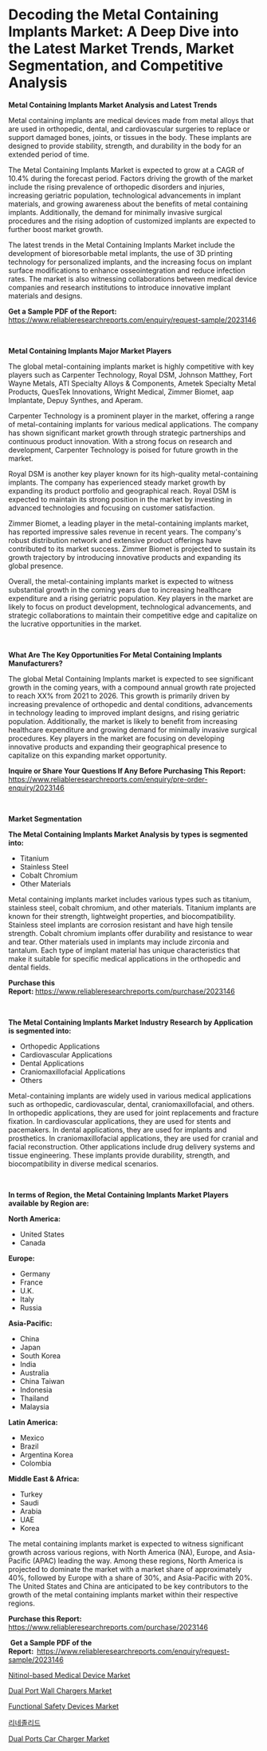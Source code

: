<p><h1>Decoding the Metal Containing Implants Market: A Deep Dive into the Latest Market Trends, Market Segmentation, and Competitive Analysis</h1></p><p><strong>Metal Containing Implants Market Analysis and Latest Trends</strong></p>
<p><p>Metal containing implants are medical devices made from metal alloys that are used in orthopedic, dental, and cardiovascular surgeries to replace or support damaged bones, joints, or tissues in the body. These implants are designed to provide stability, strength, and durability in the body for an extended period of time.</p><p>The Metal Containing Implants Market is expected to grow at a CAGR of 10.4% during the forecast period. Factors driving the growth of the market include the rising prevalence of orthopedic disorders and injuries, increasing geriatric population, technological advancements in implant materials, and growing awareness about the benefits of metal containing implants. Additionally, the demand for minimally invasive surgical procedures and the rising adoption of customized implants are expected to further boost market growth.</p><p>The latest trends in the Metal Containing Implants Market include the development of bioresorbable metal implants, the use of 3D printing technology for personalized implants, and the increasing focus on implant surface modifications to enhance osseointegration and reduce infection rates. The market is also witnessing collaborations between medical device companies and research institutions to introduce innovative implant materials and designs.</p></p>
<p><strong>Get a Sample PDF of the Report:&nbsp;</strong> <a href="https://www.reliableresearchreports.com/enquiry/request-sample/2023146">https://www.reliableresearchreports.com/enquiry/request-sample/2023146</a></p>
<p>&nbsp;</p>
<p><strong>Metal Containing Implants Major Market Players</strong></p>
<p><p>The global metal-containing implants market is highly competitive with key players such as Carpenter Technology, Royal DSM, Johnson Matthey, Fort Wayne Metals, ATI Specialty Alloys & Components, Ametek Specialty Metal Products, QuesTek Innovations, Wright Medical, Zimmer Biomet, aap Implantate, Depuy Synthes, and Aperam.</p><p>Carpenter Technology is a prominent player in the market, offering a range of metal-containing implants for various medical applications. The company has shown significant market growth through strategic partnerships and continuous product innovation. With a strong focus on research and development, Carpenter Technology is poised for future growth in the market.</p><p>Royal DSM is another key player known for its high-quality metal-containing implants. The company has experienced steady market growth by expanding its product portfolio and geographical reach. Royal DSM is expected to maintain its strong position in the market by investing in advanced technologies and focusing on customer satisfaction.</p><p>Zimmer Biomet, a leading player in the metal-containing implants market, has reported impressive sales revenue in recent years. The company's robust distribution network and extensive product offerings have contributed to its market success. Zimmer Biomet is projected to sustain its growth trajectory by introducing innovative products and expanding its global presence.</p><p>Overall, the metal-containing implants market is expected to witness substantial growth in the coming years due to increasing healthcare expenditure and a rising geriatric population. Key players in the market are likely to focus on product development, technological advancements, and strategic collaborations to maintain their competitive edge and capitalize on the lucrative opportunities in the market.</p></p>
<p>&nbsp;</p>
<p><strong>What Are The Key Opportunities For Metal Containing Implants Manufacturers?</strong></p>
<p><p>The global Metal Containing Implants market is expected to see significant growth in the coming years, with a compound annual growth rate projected to reach XX% from 2021 to 2026. This growth is primarily driven by increasing prevalence of orthopedic and dental conditions, advancements in technology leading to improved implant designs, and rising geriatric population. Additionally, the market is likely to benefit from increasing healthcare expenditure and growing demand for minimally invasive surgical procedures. Key players in the market are focusing on developing innovative products and expanding their geographical presence to capitalize on this expanding market opportunity.</p></p>
<p><strong>Inquire or Share Your Questions If Any Before Purchasing This Report:</strong> <a href="https://www.reliableresearchreports.com/enquiry/pre-order-enquiry/2023146">https://www.reliableresearchreports.com/enquiry/pre-order-enquiry/2023146</a></p>
<p>&nbsp;</p>
<p><strong>Market Segmentation</strong></p>
<p><strong>The Metal Containing Implants Market Analysis by types is segmented into:</strong></p>
<p><ul><li>Titanium</li><li>Stainless Steel</li><li>Cobalt Chromium</li><li>Other Materials</li></ul></p>
<p><p>Metal containing implants market includes various types such as titanium, stainless steel, cobalt chromium, and other materials. Titanium implants are known for their strength, lightweight properties, and biocompatibility. Stainless steel implants are corrosion resistant and have high tensile strength. Cobalt chromium implants offer durability and resistance to wear and tear. Other materials used in implants may include zirconia and tantalum. Each type of implant material has unique characteristics that make it suitable for specific medical applications in the orthopedic and dental fields.</p></p>
<p><strong>Purchase this Report:&nbsp;</strong><a href="https://www.reliableresearchreports.com/purchase/2023146">https://www.reliableresearchreports.com/purchase/2023146</a></p>
<p>&nbsp;</p>
<p><strong>The Metal Containing Implants Market Industry Research by Application is segmented into:</strong></p>
<p><ul><li>Orthopedic Applications</li><li>Cardiovascular Applications</li><li>Dental Applications</li><li>Craniomaxillofacial Applications</li><li>Others</li></ul></p>
<p><p>Metal-containing implants are widely used in various medical applications such as orthopedic, cardiovascular, dental, craniomaxillofacial, and others. In orthopedic applications, they are used for joint replacements and fracture fixation. In cardiovascular applications, they are used for stents and pacemakers. In dental applications, they are used for implants and prosthetics. In craniomaxillofacial applications, they are used for cranial and facial reconstruction. Other applications include drug delivery systems and tissue engineering. These implants provide durability, strength, and biocompatibility in diverse medical scenarios.</p></p>
<p>&nbsp;</p>
<p><strong>In terms of Region, the Metal Containing Implants Market Players available by Region are:</strong></p>
<p>
    <p> <strong> North America: </strong>
        <ul>
            <li>United States</li>
            <li>Canada</li>
        </ul>
        </p> 
    <p> <strong> Europe: </strong>
        <ul>
            <li>Germany</li>
            <li>France</li>
            <li>U.K.</li>
            <li>Italy</li>
            <li>Russia</li>
        </ul>
        </p> 
    <p> <strong> Asia-Pacific: </strong>
        <ul>
            <li>China</li>
            <li>Japan</li>
            <li>South Korea</li>
            <li>India</li>
            <li>Australia</li>
            <li>China Taiwan</li>
            <li>Indonesia</li>
            <li>Thailand</li>
            <li>Malaysia</li>
        </ul>
        </p> 
    <p> <strong> Latin America: </strong>
        <ul>
            <li>Mexico</li>
            <li>Brazil</li>
            <li>Argentina Korea</li>
            <li>Colombia</li>
        </ul>
        </p> 
    <p> <strong> Middle East & Africa: </strong>
        <ul>
            <li>Turkey</li>
            <li>Saudi</li>
            <li>Arabia</li>
            <li>UAE</li>
            <li>Korea</li>
        </ul>
    </p>
    </p>
<p><p>The metal containing implants market is expected to witness significant growth across various regions, with North America (NA), Europe, and Asia-Pacific (APAC) leading the way. Among these regions, North America is projected to dominate the market with a market share of approximately 40%, followed by Europe with a share of 30%, and Asia-Pacific with 20%. The United States and China are anticipated to be key contributors to the growth of the metal containing implants market within their respective regions.</p></p>
<p><strong>Purchase this Report: </strong><a href="https://www.reliableresearchreports.com/purchase/2023146">https://www.reliableresearchreports.com/purchase/2023146</a></p>
<p>&nbsp;<strong>Get a Sample PDF of the Report:&nbsp;&nbsp;</strong><a href="https://www.reliableresearchreports.com/enquiry/request-sample/2023146">https://www.reliableresearchreports.com/enquiry/request-sample/2023146</a></p>
<p><strong></strong></p>
<p><p><a href="https://thundering-castanet-c65.notion.site/Nitinol-based-Medical-Device-Market-Research-Report-Provides-thorough-Industry-Overview-which-offer-d3de7f7a31ae4368b2305ca28d8fe4b0">Nitinol-based Medical Device Market</a></p><p><a href="https://view.publitas.com/reportprime-1/dual-port-wall-chargers-market-analysis-and-market-size-global-industry-overview-market-segmentation-and-forecast-2024-to-2031/">Dual Port Wall Chargers Market</a></p><p><a href="https://bubble-tree-ea4.notion.site/Decoding-the-Functional-Safety-Devices-Market-A-Deep-Dive-into-the-Latest-Market-Trends-Market-Seg-ed23a9aab80d467e828952c3eb0c6529">Functional Safety Devices Market</a></p><p><a href="https://medium.com/@cgqaspvtwatd834/%EB%9D%BC%EC%9D%B8-%EC%A1%B0-%EB%A6%AC%EB%93%9C-%EC%8B%9C%EB%8F%8C%EB%93%9C-linezolid-%EC%8B%9C%EC%9E%A5-%EA%B7%9C%EB%AA%A8%EB%8A%94-%EA%B8%80%EB%A1%9C%EB%B2%8C-%EC%82%B0%EC%97%85%EC%97%90%EC%84%9C-%EC%B5%9C%EC%A0%81%EC%9D%98-%EB%A7%88%EC%BC%80%ED%8C%85-%EC%B1%84%EB%84%90%EC%9D%84-%EB%B3%B4%EC%97%AC%EC%A4%8D%EB%8B%88%EB%8B%A4-0c16ebefe8be">리네졸리드</a></p><p><a href="https://view.publitas.com/reportprime-1/dual-ports-car-charger-market-size-2024-2031-global-industrial-analysis-key-geographical-regions-market-share-top-key-players-product-types-and-forecast-research-report/">Dual Ports Car Charger Market</a></p></p>